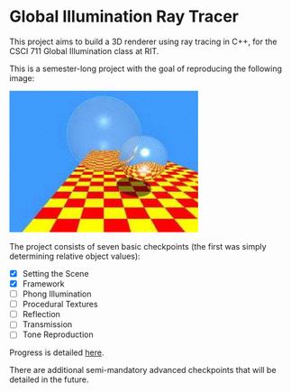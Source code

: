 # Global Illumination Ray Tracer

This project aims to build a 3D renderer using ray tracing in C++, for the CSCI 711 Global Illumination class at RIT.

This is a semester-long project with the goal of reproducing the following image:

![Ray Tracing Goal](/etc/ray-tracer_goal.jpg)

The project consists of seven basic checkpoints (the first was simply determining relative object values):
  - [x] Setting the Scene
  - [x] Framework
  - [ ] Phong Illumination
  - [ ] Procedural Textures
  - [ ] Reflection
  - [ ] Transmission
  - [ ] Tone Reproduction

Progress is detailed [here](https://www.ekliot.com/makes/ray_tracer).

There are additional semi-mandatory advanced checkpoints that will be detailed in the future.
